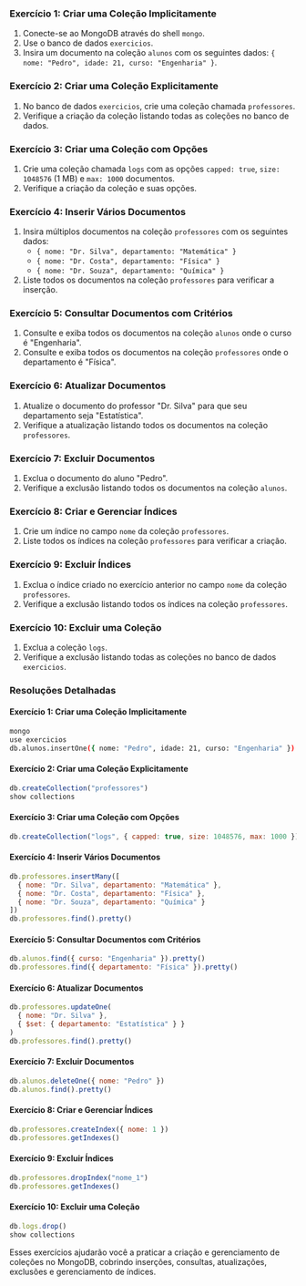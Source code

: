 ### Exercício 1: Criar uma Coleção Implicitamente
1. Conecte-se ao MongoDB através do shell `mongo`.
2. Use o banco de dados `exercicios`.
3. Insira um documento na coleção `alunos` com os seguintes dados: `{ nome: "Pedro", idade: 21, curso: "Engenharia" }`.

### Exercício 2: Criar uma Coleção Explicitamente
1. No banco de dados `exercicios`, crie uma coleção chamada `professores`.
2. Verifique a criação da coleção listando todas as coleções no banco de dados.

### Exercício 3: Criar uma Coleção com Opções
1. Crie uma coleção chamada `logs` com as opções `capped: true`, `size: 1048576` (1 MB) e `max: 1000` documentos.
2. Verifique a criação da coleção e suas opções.

### Exercício 4: Inserir Vários Documentos
1. Insira múltiplos documentos na coleção `professores` com os seguintes dados:
   - `{ nome: "Dr. Silva", departamento: "Matemática" }`
   - `{ nome: "Dr. Costa", departamento: "Física" }`
   - `{ nome: "Dr. Souza", departamento: "Química" }`
2. Liste todos os documentos na coleção `professores` para verificar a inserção.

### Exercício 5: Consultar Documentos com Critérios
1. Consulte e exiba todos os documentos na coleção `alunos` onde o curso é "Engenharia".
2. Consulte e exiba todos os documentos na coleção `professores` onde o departamento é "Física".

### Exercício 6: Atualizar Documentos
1. Atualize o documento do professor "Dr. Silva" para que seu departamento seja "Estatística".
2. Verifique a atualização listando todos os documentos na coleção `professores`.

### Exercício 7: Excluir Documentos
1. Exclua o documento do aluno "Pedro".
2. Verifique a exclusão listando todos os documentos na coleção `alunos`.

### Exercício 8: Criar e Gerenciar Índices
1. Crie um índice no campo `nome` da coleção `professores`.
2. Liste todos os índices na coleção `professores` para verificar a criação.

### Exercício 9: Excluir Índices
1. Exclua o índice criado no exercício anterior no campo `nome` da coleção `professores`.
2. Verifique a exclusão listando todos os índices na coleção `professores`.

### Exercício 10: Excluir uma Coleção
1. Exclua a coleção `logs`.
2. Verifique a exclusão listando todas as coleções no banco de dados `exercicios`.

### Resoluções Detalhadas

#### Exercício 1: Criar uma Coleção Implicitamente
```bash
mongo
use exercicios
db.alunos.insertOne({ nome: "Pedro", idade: 21, curso: "Engenharia" })
```

#### Exercício 2: Criar uma Coleção Explicitamente
```javascript
db.createCollection("professores")
show collections
```

#### Exercício 3: Criar uma Coleção com Opções
```javascript
db.createCollection("logs", { capped: true, size: 1048576, max: 1000 })
```

#### Exercício 4: Inserir Vários Documentos
```javascript
db.professores.insertMany([
  { nome: "Dr. Silva", departamento: "Matemática" },
  { nome: "Dr. Costa", departamento: "Física" },
  { nome: "Dr. Souza", departamento: "Química" }
])
db.professores.find().pretty()
```

#### Exercício 5: Consultar Documentos com Critérios
```javascript
db.alunos.find({ curso: "Engenharia" }).pretty()
db.professores.find({ departamento: "Física" }).pretty()
```

#### Exercício 6: Atualizar Documentos
```javascript
db.professores.updateOne(
  { nome: "Dr. Silva" },
  { $set: { departamento: "Estatística" } }
)
db.professores.find().pretty()
```

#### Exercício 7: Excluir Documentos
```javascript
db.alunos.deleteOne({ nome: "Pedro" })
db.alunos.find().pretty()
```

#### Exercício 8: Criar e Gerenciar Índices
```javascript
db.professores.createIndex({ nome: 1 })
db.professores.getIndexes()
```

#### Exercício 9: Excluir Índices
```javascript
db.professores.dropIndex("nome_1")
db.professores.getIndexes()
```

#### Exercício 10: Excluir uma Coleção
```javascript
db.logs.drop()
show collections
```

Esses exercícios ajudarão você a praticar a criação e gerenciamento de coleções no MongoDB, cobrindo inserções, consultas, atualizações, exclusões e gerenciamento de índices.
